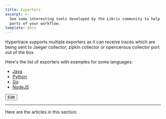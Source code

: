 ```yaml
---
title: Exporters
excerpt: >-
  See some interesting tools developed by the Libris community to help automate
  parts of your workflow.
template: docs
---
```


Hypertrace supports multiple exporters as it can receive traces which are being sent to Jaeger collector, zipkin collector or opencensus collector port out of the box. 

Here's the list of exporters with examples for some languages:
- [Java](https://docs.hypertrace.org/exporters/java-ex/)
- [Python](https://docs.hypertrace.org/exporters/python-ex/)
- [Go](https://docs.hypertrace.org/exporters/go-ex/)
- [NodeJS](https://docs.hypertrace.org/exporters/node-ex/)

<a href="https://github.com/hypertrace/hypertrace-docs-website/tree/master/src/pages/exporters/index.md">
<button type="button">Edit</button></a>

***

Here are the articles in this section:
